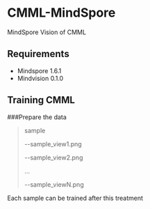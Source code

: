 # CMML-MindSpore
MindSpore Vision of CMML

## Requirements
- Mindspore 1.6.1
- Mindvision 0.1.0

## Training CMML

###Prepare the data
 > sample
 >
 > --sample_view1.png
 >
 > --sample_view2.png
 >
 >...
 >
 >--sample_viewN.png
 >
Each sample can be trained after this treatment
 
